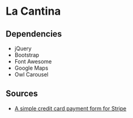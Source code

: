 # La Cantina

## Dependencies

- jQuery
- Bootstrap
- Font Awesome
- Google Maps
- Owl Carousel

## Sources

- [A simple credit card payment form for Stripe](https://medium.com/@rcdexta/simple-credit-card-payment-form-with-stripe-js-4fd74903e23c)

